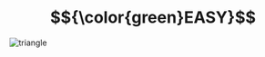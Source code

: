 # $${\color{green}EASY}$$
![triangle](https://user-images.githubusercontent.com/65892342/232685118-87f8a72f-8785-4e1d-b18b-89c61e127ee2.svg)
